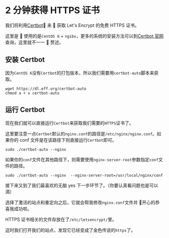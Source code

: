 # 2 分钟获得 HTTPS 证书

我们将利用[Certbot](https://certbot.eff.org/) 来  获取 Let's Encrypt 的免费 HTTPS 证书。

这里是  使用的是`CentOS 6` + `ngibx`，更多的系统的安装方法可以到[Certbot 官网](https://certbot.eff.org/)查询，这里就不一一  赘述。

## 安装 Certbot

因为`CentOS 6`没有`Certbot`的打包版本，所以我们需要用`certbot-auto`脚本来获取。

```shell
wget https://dl.eff.org/certbot-auto
chmod a + x certbot-auto
```

## 运行 Certbot

现在我们就可以直接运行`Certbot`来获取我们需要的`HTTPS`证书了。

这里要注意一点`Certbot`默认的`nginx.conf`的路径是`/etc/nginx/nginx.conf`。如果你的 conf 文件是在该路径下则直接运行`Certbot`即可。

```shell
sudo ./certbot-auto --nginx
```

如果你的`conf`文件在其他路径下，则需要使用`nginx-server-root`参数指定`conf`文件的路径。

```shell
sudo ./certbot-auto --nginx  --nginx-server-root=/usr/local/nginx/conf
```

接下来又到了我们最喜欢的无脑 yes 下一步环节了。（你要认真看问题也是可以滴）

选择了激活的站点和重定向之后，它就会帮我修改`nginx.conf`文件并  开心的恭喜我成功啦。

HTTPS 证书相关的文件存放在了`/etc/letsencrypt/`里。

这时我们打开我们的站点，发现它已经变成了金色传说的`https`了。
